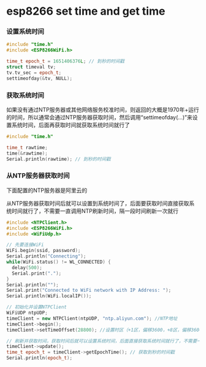 # esp8266 set time and get time

### 设置系统时间

```cpp
#include "time.h"
#include <ESP8266WiFi.h>

time_t epoch_t = 1651406376L; // 到秒的时间戳
struct timeval tv;
tv.tv_sec = epoch_t;
settimeofday(&tv, NULL);
```

### 获取系统时间

如果没有通过NTP服务器或其他网络服务校准时间，则返回的大概是1970年+运行的时间，所以通常会通过NTP服务器获取时间，然后调用“settimeofday(...)”来设置系统时间，后面再获取时间就获取系统时间就行了

```cpp
#include "time.h"

time_t rawtime;
time(&rawtime);
Serial.println(rawtime); // 到秒的时间戳
```

### 从NTP服务器获取时间

下面配置的NTP服务器是阿里云的

从NTP服务器获取时间后就可以设置到系统时间了，后面要获取时间直接获取系统时间就行了，不需要一直调用NTP刷新时间，隔一段时间刷新一次就行

```cpp
#include <NTPClient.h>
#include <ESP8266WiFi.h>
#include <WiFiUdp.h>

// 先要连接WiFi
WiFi.begin(ssid, password);
Serial.println("Connecting");
while(WiFi.status() != WL_CONNECTED) {
  delay(500);
  Serial.print(".");
}
Serial.println("");
Serial.print("Connected to WiFi network with IP Address: ");
Serial.println(WiFi.localIP());     

// 初始化并设置NTPClient
WiFiUDP ntpUDP;
timeClient = new NTPClient(ntpUDP, "ntp.aliyun.com"); //NTP地址
timeClient->begin();
timeClient->setTimeOffset(28800); //设置时区（+1区，偏移3600，+8区，偏移3600*8）

// 刷新并获取时间，获取时间后就可以设置系统时间，后面直接获取系统时间就行了，不需要一直刷新时间，每隔一段时间刷新一次就行
timeClient->update();
time_t epoch_t = timeClient->getEpochTime(); // 获取到秒的时间戳
Serial.println(epoch_t);
```

